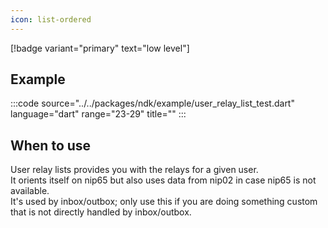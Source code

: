 ```yaml
---
icon: list-ordered
---
```


[!badge variant="primary" text="low level"]

## Example

:::code source="../../packages/ndk/example/user_relay_list_test.dart" language="dart" range="23-29" title="" :::

## When to use

User relay lists provides you with the relays for a given user. \
It orients itself on nip65 but also uses data from nip02 in case nip65 is not available. \
It's used by inbox/outbox; only use this if you are doing something custom that is not directly handled by inbox/outbox.
